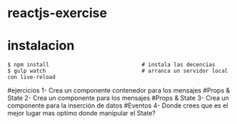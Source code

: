 # reactjs-exercise

# instalacion
```
$ npm install                             # instala las decencias
$ gulp watch                              # arranca un servidor local con live-reload
```

#ejercicios
1- Crea un componente contenedor para los mensajes                          #Props & State
2- Crea un componente para los mensajes                                     #Props & State
3- Crea un componente para la inserción de datos                            #Eventos
4- Donde crees que es el mejor lugar mas optimo donde manipular el State?
